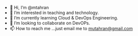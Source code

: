 - 👋 Hi, I’m @mtahran
- 👀 I’m interested in teaching and technology.
- 🌱 I’m currently learning Cloud & DevOps Engineering.
- 💞️ I’m looking to collaborate on DevOPs.
- 📫 How to reach me ...just email me to mutahran@gmail.com

<!---
mtahran/mtahran is a ✨ special ✨ repository because its `README.md` (this file) appears on your GitHub profile.
You can click the Preview link to take a look at your changes.
--->
